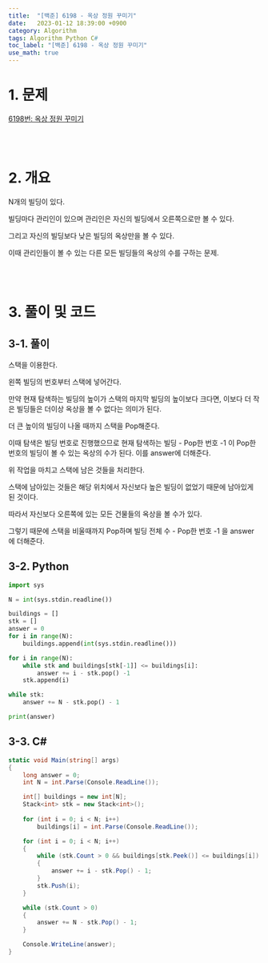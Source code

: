 ```yaml
---
title:  "[백준] 6198 - 옥상 정원 꾸미기"
date:   2023-01-12 18:39:00 +0900
category: Algorithm
tags: Algorithm Python C#
toc_label: "[백준] 6198 - 옥상 정원 꾸미기"
use_math: true
---
```


# 1. 문제
[6198번: 옥상 정원 꾸미기](https://www.acmicpc.net/problem/6198)

<br/>
<br/>

# 2. 개요
N개의 빌딩이 있다.

빌딩마다 관리인이 있으며 관리인은 자신의 빌딩에서 오른쪽으로만 볼 수 있다.

그리고 자신의 빌딩보다 낮은 빌딩의 옥상만을 볼 수 있다.

이때 관리인들이 볼 수 있는 다른 모든 빌딩들의 옥상의 수를 구하는 문제.

<br/>
<br/>

# 3. 풀이 및 코드
## 3-1. 풀이
스택을 이용한다.

왼쪽 빌딩의 번호부터 스택에 넣어간다.

만약 현재 탐색하는 빌딩의 높이가 스택의 마지막 빌딩의 높이보다 크다면, 이보다 더 작은 빌딩들은 더이상 옥상을 볼 수 없다는 의미가 된다.

더 큰 높이의 빌딩이 나올 때까지 스택을 Pop해준다.

이때 탐색은 빌딩 번호로 진행했으므로 현재 탐색하는 빌딩 - Pop한 번호 -1 이 Pop한 번호의 빌딩이 볼 수 있는 옥상의 수가 된다. 이를 answer에 더해준다.

위 작업을 마치고 스택에 남은 것들을 처리한다.

스택에 남아있는 것들은 해당 위치에서 자신보다 높은 빌딩이 없었기 때문에 남아있게 된 것이다.

따라서 자신보다 오른쪽에 있는 모든 건물들의 옥상을 볼 수가 있다.

그렇기 때문에 스택을 비울때까지 Pop하며 빌딩 전체 수 - Pop한 번호 -1 을 answer에 더해준다.

## 3-2. Python

```python
import sys

N = int(sys.stdin.readline())

buildings = []
stk = []
answer = 0
for i in range(N):
    buildings.append(int(sys.stdin.readline()))

for i in range(N):
    while stk and buildings[stk[-1]] <= buildings[i]:
        answer += i - stk.pop() -1
    stk.append(i)

while stk:
    answer += N - stk.pop() - 1

print(answer)
```

## 3-3. C#

```csharp
static void Main(string[] args)
{
    long answer = 0;
    int N = int.Parse(Console.ReadLine());

    int[] buildings = new int[N];
    Stack<int> stk = new Stack<int>();
    
    for (int i = 0; i < N; i++)
        buildings[i] = int.Parse(Console.ReadLine());

    for (int i = 0; i < N; i++)
    {
        while (stk.Count > 0 && buildings[stk.Peek()] <= buildings[i])
        {
            answer += i - stk.Pop() - 1;
        }
        stk.Push(i);
    }

    while (stk.Count > 0)
    {
        answer += N - stk.Pop() - 1;
    }

    Console.WriteLine(answer);
}
```
